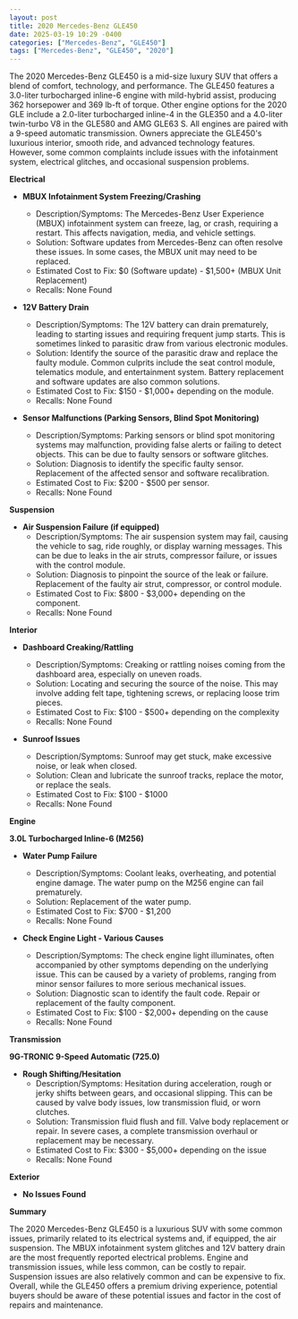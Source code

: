 ```yaml
---
layout: post
title: 2020 Mercedes-Benz GLE450
date: 2025-03-19 10:29 -0400
categories: ["Mercedes-Benz", "GLE450"]
tags: ["Mercedes-Benz", "GLE450", "2020"]
---
```

The 2020 Mercedes-Benz GLE450 is a mid-size luxury SUV that offers a blend of comfort, technology, and performance. The GLE450 features a 3.0-liter turbocharged inline-6 engine with mild-hybrid assist, producing 362 horsepower and 369 lb-ft of torque. Other engine options for the 2020 GLE include a 2.0-liter turbocharged inline-4 in the GLE350 and a 4.0-liter twin-turbo V8 in the GLE580 and AMG GLE63 S. All engines are paired with a 9-speed automatic transmission. Owners appreciate the GLE450's luxurious interior, smooth ride, and advanced technology features. However, some common complaints include issues with the infotainment system, electrical glitches, and occasional suspension problems.

**Electrical**

* **MBUX Infotainment System Freezing/Crashing**
    * Description/Symptoms: The Mercedes-Benz User Experience (MBUX) infotainment system can freeze, lag, or crash, requiring a restart. This affects navigation, media, and vehicle settings.
    * Solution: Software updates from Mercedes-Benz can often resolve these issues. In some cases, the MBUX unit may need to be replaced.
    * Estimated Cost to Fix: $0 (Software update) - $1,500+ (MBUX Unit Replacement)
    * Recalls: None Found

* **12V Battery Drain**
    * Description/Symptoms: The 12V battery can drain prematurely, leading to starting issues and requiring frequent jump starts. This is sometimes linked to parasitic draw from various electronic modules.
    * Solution: Identify the source of the parasitic draw and replace the faulty module. Common culprits include the seat control module, telematics module, and entertainment system. Battery replacement and software updates are also common solutions.
    * Estimated Cost to Fix: $150 - $1,000+ depending on the module.
    * Recalls: None Found

* **Sensor Malfunctions (Parking Sensors, Blind Spot Monitoring)**
    * Description/Symptoms: Parking sensors or blind spot monitoring systems may malfunction, providing false alerts or failing to detect objects. This can be due to faulty sensors or software glitches.
    * Solution: Diagnosis to identify the specific faulty sensor. Replacement of the affected sensor and software recalibration.
    * Estimated Cost to Fix: $200 - $500 per sensor.
    * Recalls: None Found

**Suspension**

* **Air Suspension Failure (if equipped)**
    * Description/Symptoms: The air suspension system may fail, causing the vehicle to sag, ride roughly, or display warning messages. This can be due to leaks in the air struts, compressor failure, or issues with the control module.
    * Solution: Diagnosis to pinpoint the source of the leak or failure. Replacement of the faulty air strut, compressor, or control module.
    * Estimated Cost to Fix: $800 - $3,000+ depending on the component.
    * Recalls: None Found

**Interior**

* **Dashboard Creaking/Rattling**
    * Description/Symptoms: Creaking or rattling noises coming from the dashboard area, especially on uneven roads.
    * Solution: Locating and securing the source of the noise. This may involve adding felt tape, tightening screws, or replacing loose trim pieces.
    * Estimated Cost to Fix: $100 - $500+ depending on the complexity
    * Recalls: None Found

* **Sunroof Issues**
    * Description/Symptoms: Sunroof may get stuck, make excessive noise, or leak when closed.
    * Solution: Clean and lubricate the sunroof tracks, replace the motor, or replace the seals.
    * Estimated Cost to Fix: $100 - $1000
    * Recalls: None Found

**Engine**

**3.0L Turbocharged Inline-6 (M256)**

* **Water Pump Failure**
    * Description/Symptoms: Coolant leaks, overheating, and potential engine damage. The water pump on the M256 engine can fail prematurely.
    * Solution: Replacement of the water pump.
    * Estimated Cost to Fix: $700 - $1,200
    * Recalls: None Found

* **Check Engine Light - Various Causes**
    * Description/Symptoms: The check engine light illuminates, often accompanied by other symptoms depending on the underlying issue. This can be caused by a variety of problems, ranging from minor sensor failures to more serious mechanical issues.
    * Solution: Diagnostic scan to identify the fault code. Repair or replacement of the faulty component.
    * Estimated Cost to Fix: $100 - $2,000+ depending on the cause
    * Recalls: None Found

**Transmission**

**9G-TRONIC 9-Speed Automatic (725.0)**

* **Rough Shifting/Hesitation**
    * Description/Symptoms: Hesitation during acceleration, rough or jerky shifts between gears, and occasional slipping. This can be caused by valve body issues, low transmission fluid, or worn clutches.
    * Solution: Transmission fluid flush and fill. Valve body replacement or repair. In severe cases, a complete transmission overhaul or replacement may be necessary.
    * Estimated Cost to Fix: $300 - $5,000+ depending on the issue
    * Recalls: None Found

**Exterior**

* **No Issues Found**

**Summary**

The 2020 Mercedes-Benz GLE450 is a luxurious SUV with some common issues, primarily related to its electrical systems and, if equipped, the air suspension. The MBUX infotainment system glitches and 12V battery drain are the most frequently reported electrical problems. Engine and transmission issues, while less common, can be costly to repair. Suspension issues are also relatively common and can be expensive to fix. Overall, while the GLE450 offers a premium driving experience, potential buyers should be aware of these potential issues and factor in the cost of repairs and maintenance.

